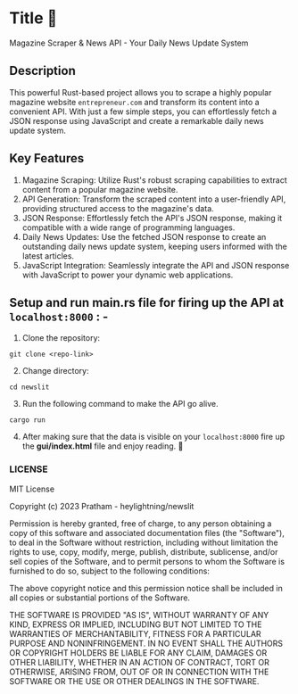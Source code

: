 # Title 📢
Magazine Scraper & News API - Your Daily News Update System

## Description
This powerful Rust-based project allows you to scrape a highly popular magazine website ` entrepreneur.com ` and transform its content into a convenient API. With just a few simple steps, you can effortlessly fetch a JSON response using JavaScript and create a remarkable daily news update system.

## Key Features
1. Magazine Scraping: Utilize Rust's robust scraping capabilities to extract content from a popular magazine website.
2. API Generation: Transform the scraped content into a user-friendly API, providing structured access to the magazine's data.
3. JSON Response: Effortlessly fetch the API's JSON response, making it compatible with a wide range of programming languages.
4. Daily News Updates: Use the fetched JSON response to create an outstanding daily news update system, keeping users informed with the latest articles.
5. JavaScript Integration: Seamlessly integrate the API and JSON response with JavaScript to power your dynamic web applications.

## Setup and run main.rs file for firing up the API at ` localhost:8000 ` : -
1. Clone the repository:
```
git clone <repo-link>
```
2. Change directory:
```
cd newslit
```
3. Run the following command to make the API go alive.
```
cargo run
```
4. After making sure that the data is visible on your ` localhost:8000 ` fire up the **gui/index.html** file and enjoy reading. 📖

### LICENSE 
MIT License

Copyright (c) 2023 Pratham - heylightning/newslit

Permission is hereby granted, free of charge, to any person obtaining a copy
of this software and associated documentation files (the "Software"), to deal
in the Software without restriction, including without limitation the rights
to use, copy, modify, merge, publish, distribute, sublicense, and/or sell
copies of the Software, and to permit persons to whom the Software is
furnished to do so, subject to the following conditions:

The above copyright notice and this permission notice shall be included in all
copies or substantial portions of the Software.

THE SOFTWARE IS PROVIDED "AS IS", WITHOUT WARRANTY OF ANY KIND, EXPRESS OR
IMPLIED, INCLUDING BUT NOT LIMITED TO THE WARRANTIES OF MERCHANTABILITY,
FITNESS FOR A PARTICULAR PURPOSE AND NONINFRINGEMENT. IN NO EVENT SHALL THE
AUTHORS OR COPYRIGHT HOLDERS BE LIABLE FOR ANY CLAIM, DAMAGES OR OTHER
LIABILITY, WHETHER IN AN ACTION OF CONTRACT, TORT OR OTHERWISE, ARISING FROM,
OUT OF OR IN CONNECTION WITH THE SOFTWARE OR THE USE OR OTHER DEALINGS IN THE
SOFTWARE.